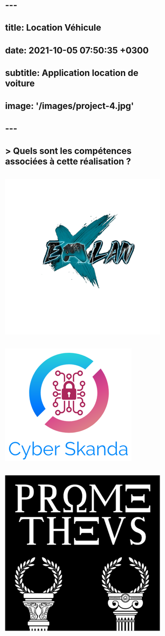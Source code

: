 # ---
# title: Location Véhicule 
# date: 2021-10-05 07:50:35 +0300
# subtitle: Application location de voiture 
# image: '/images/project-4.jpg'
# ---

# > Quels sont les compétences associées à cette réalisation ?

# <div class="gallery-box">
#   <div class="gallery">
#     <a href="https://www.credly.com/badges/bace27f2-f367-4f95-98da-8baec1ca43dd/public_url" target="_blank"><img src="/images/elan.png" alt="Project"></a>
#     <a href="https://www.credly.com/badges/cf471297-50f8-49f8-abaa-65043add9cae/public_url" target="_blank"><img src="/images/cyberskanda.png" alt="Project"></a>
#     <a href="https://www.credly.com/badges/79f6f82d-c371-4b93-8d95-3ec62e4c2c0d/public_url" target="_blank"><img src="/images/prometheus.png" alt="Project"></a>
#     <!-- <a href="https://www.credly.com/badges/e949f735-f8ac-4e0c-b6d6-fe5e71f47f9a/public_url" target="_blank"><img src="/images/samave.jpg" alt="Project"></a> -->
#   </div>
# </div>